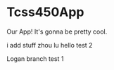 # Tcss450App
Our App! It's gonna be pretty cool.

i add stuff zhou lu
hello test 2

Logan branch test 1